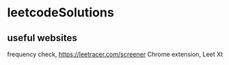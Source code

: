 # leetcodeSolutions

## useful websites
frequency check, https://leetracer.com/screener
Chrome extension, Leet Xt